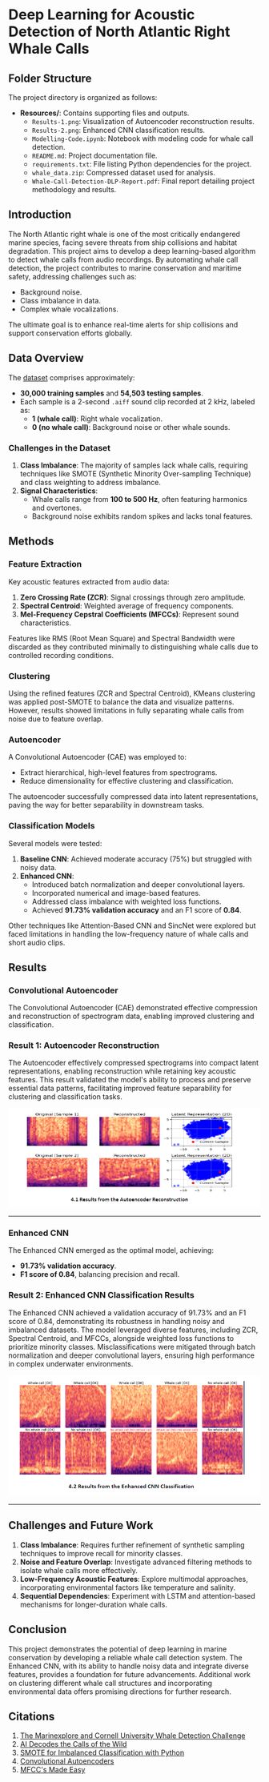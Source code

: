 # Deep Learning for Acoustic Detection of North Atlantic Right Whale Calls

## Folder Structure

The project directory is organized as follows:

- **Resources/**: Contains supporting files and outputs.
  - `Results-1.png`: Visualization of Autoencoder reconstruction results.
  - `Results-2.png`: Enhanced CNN classification results.
  - `Modelling-Code.ipynb`: Notebook with modeling code for whale call detection.
  - `README.md`: Project documentation file.
  - `requirements.txt`: File listing Python dependencies for the project.
  - `whale_data.zip`: Compressed dataset used for analysis.
  - `Whale-Call-Detection-DLP-Report.pdf`: Final report detailing project methodology and results.

## Introduction
The North Atlantic right whale is one of the most critically endangered marine species, facing severe threats from ship collisions and habitat degradation. This project aims to develop a deep learning-based algorithm to detect whale calls from audio recordings. By automating whale call detection, the project contributes to marine conservation and maritime safety, addressing challenges such as:
- Background noise.
- Class imbalance in data.
- Complex whale vocalizations.

The ultimate goal is to enhance real-time alerts for ship collisions and support conservation efforts globally.

## Data Overview
The [dataset](./whale_data.zip)  comprises approximately:
- **30,000 training samples** and **54,503 testing samples**.
- Each sample is a 2-second `.aiff` sound clip recorded at 2 kHz, labeled as:
  - **1 (whale call)**: Right whale vocalization.
  - **0 (no whale call)**: Background noise or other whale sounds.

### Challenges in the Dataset
1. **Class Imbalance**: The majority of samples lack whale calls, requiring techniques like SMOTE (Synthetic Minority Over-sampling Technique) and class weighting to address imbalance.
2. **Signal Characteristics**:
   - Whale calls range from **100 to 500 Hz**, often featuring harmonics and overtones.
   - Background noise exhibits random spikes and lacks tonal features.

## Methods
### Feature Extraction
Key acoustic features extracted from audio data:
1. **Zero Crossing Rate (ZCR)**: Signal crossings through zero amplitude.
2. **Spectral Centroid**: Weighted average of frequency components.
3. **Mel-Frequency Cepstral Coefficients (MFCCs)**: Represent sound characteristics.

Features like RMS (Root Mean Square) and Spectral Bandwidth were discarded as they contributed minimally to distinguishing whale calls due to controlled recording conditions.

### Clustering
Using the refined features (ZCR and Spectral Centroid), KMeans clustering was applied post-SMOTE to balance the data and visualize patterns. However, results showed limitations in fully separating whale calls from noise due to feature overlap.

### Autoencoder
A Convolutional Autoencoder (CAE) was employed to:
- Extract hierarchical, high-level features from spectrograms.
- Reduce dimensionality for effective clustering and classification.

The autoencoder successfully compressed data into latent representations, paving the way for better separability in downstream tasks.

### Classification Models
Several models were tested:
1. **Baseline CNN**: Achieved moderate accuracy (75%) but struggled with noisy data.
2. **Enhanced CNN**:
   - Introduced batch normalization and deeper convolutional layers.
   - Incorporated numerical and image-based features.
   - Addressed class imbalance with weighted loss functions.
   - Achieved **91.73% validation accuracy** and an F1 score of **0.84**.

Other techniques like Attention-Based CNN and SincNet were explored but faced limitations in handling the low-frequency nature of whale calls and short audio clips.

## Results
### Convolutional Autoencoder
The Convolutional Autoencoder (CAE) demonstrated effective compression and reconstruction of spectrogram data, enabling improved clustering and classification.

### **Result 1: Autoencoder Reconstruction**
The Autoencoder effectively compressed spectrograms into compact latent representations, enabling reconstruction while retaining key acoustic features. This result validated the model's ability to process and preserve essential data patterns, facilitating improved feature separability for clustering and classification tasks.

![Autoencoder Reconstruction](./Resources/Results-1.png)

---

### Enhanced CNN
The Enhanced CNN emerged as the optimal model, achieving:
- **91.73% validation accuracy**.
- **F1 score of 0.84**, balancing precision and recall.

### **Result 2: Enhanced CNN Classification Results**
The Enhanced CNN achieved a validation accuracy of 91.73% and an F1 score of 0.84, demonstrating its robustness in handling noisy and imbalanced datasets. The model leveraged diverse features, including ZCR, Spectral Centroid, and MFCCs, alongside weighted loss functions to prioritize minority classes. Misclassifications were mitigated through batch normalization and deeper convolutional layers, ensuring high performance in complex underwater environments.

![Enhanced CNN Classification Results](./Resources/Results-2.png)


---

## Challenges and Future Work
1. **Class Imbalance**: Requires further refinement of synthetic sampling techniques to improve recall for minority classes.
2. **Noise and Feature Overlap**: Investigate advanced filtering methods to isolate whale calls more effectively.
3. **Low-Frequency Acoustic Features**: Explore multimodal approaches, incorporating environmental factors like temperature and salinity.
4. **Sequential Dependencies**: Experiment with LSTM and attention-based mechanisms for longer-duration whale calls.

## Conclusion
This project demonstrates the potential of deep learning in marine conservation by developing a reliable whale call detection system. The Enhanced CNN, with its ability to handle noisy data and integrate diverse features, provides a foundation for future advancements. Additional work on clustering different whale call structures and incorporating environmental data offers promising directions for further research.

## Citations
1. [The Marinexplore and Cornell University Whale Detection Challenge](https://www.kaggle.com/c/whale-detection-challenge/data)
2. [AI Decodes the Calls of the Wild](https://www.nature.com/immersive/d41586-024-04050-5/index.html)
3. [SMOTE for Imbalanced Classification with Python](https://machinelearningmastery.com/smote-oversampling-for-imbalanced-classification/)
4. [Convolutional Autoencoders](https://www.digitalocean.com/community/tutorials/convolutional-autoencoder)
5. [MFCC's Made Easy](https://medium.com/@tanveer9812/mfccs-made-easy-7ef383006040)
